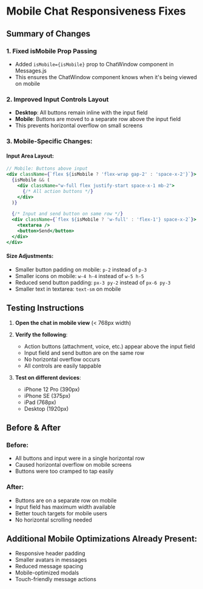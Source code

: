 # Mobile Chat Responsiveness Fixes

## Summary of Changes

### 1. **Fixed isMobile Prop Passing**
- Added `isMobile={isMobile}` prop to ChatWindow component in Messages.js
- This ensures the ChatWindow component knows when it's being viewed on mobile

### 2. **Improved Input Controls Layout**
- **Desktop**: All buttons remain inline with the input field
- **Mobile**: Buttons are moved to a separate row above the input field
- This prevents horizontal overflow on small screens

### 3. **Mobile-Specific Changes**:

#### Input Area Layout:
```jsx
// Mobile: Buttons above input
<div className={`flex ${isMobile ? 'flex-wrap gap-2' : 'space-x-2'}`}>
  {isMobile && (
    <div className="w-full flex justify-start space-x-1 mb-2">
      {/* All action buttons */}
    </div>
  )}
  
  {/* Input and send button on same row */}
  <div className={`flex ${isMobile ? 'w-full' : 'flex-1'} space-x-2`}>
    <textarea />
    <button>Send</button>
  </div>
</div>
```

#### Size Adjustments:
- Smaller button padding on mobile: `p-2` instead of `p-3`
- Smaller icons on mobile: `w-4 h-4` instead of `w-5 h-5`
- Reduced send button padding: `px-3 py-2` instead of `px-6 py-3`
- Smaller text in textarea: `text-sm` on mobile

## Testing Instructions

1. **Open the chat in mobile view** (< 768px width)
2. **Verify the following**:
   - Action buttons (attachment, voice, etc.) appear above the input field
   - Input field and send button are on the same row
   - No horizontal overflow occurs
   - All controls are easily tappable

3. **Test on different devices**:
   - iPhone 12 Pro (390px)
   - iPhone SE (375px)
   - iPad (768px)
   - Desktop (1920px)

## Before & After

### Before:
- All buttons and input were in a single horizontal row
- Caused horizontal overflow on mobile screens
- Buttons were too cramped to tap easily

### After:
- Buttons are on a separate row on mobile
- Input field has maximum width available
- Better touch targets for mobile users
- No horizontal scrolling needed

## Additional Mobile Optimizations Already Present:
- Responsive header padding
- Smaller avatars in messages
- Reduced message spacing
- Mobile-optimized modals
- Touch-friendly message actions